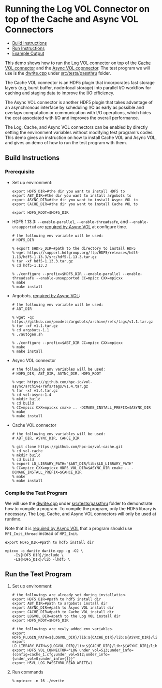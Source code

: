 # Running the Log VOL Connector on top of the Cache and Async VOL Connectors
* [Build Instructions](#build-instructions)
* [Run Instructions](#run-instructions)
* [Example Output](#example-output)

This demo shows how to run the Log VOL connector on top of the [Cache VOL connector](https://github.com/hpc-io/vol-cache) and the [Async VOL copnnector](https://github.com/hpc-io/vol-async). The test program we will use is the [dwrite.cpp](../tests/passthru/dwrite.cpp) under [src/tests/passthru](../tests/passthru) folder.

The Cache VOL connector is an HDF5 plugin that incorporates fast storage layers (e.g, burst buffer, node-local storage) into parallel I/O workflow for caching and staging data to improve the I/O efficiency.

The Async VOL connector is another HDF5 plugin that takes advantage of an asynchronous interface by scheduling I/O as early as possible and overlaps computation or communication with I/O operations, which hides the cost associated with I/O and improves the overall performance.

The Log, Cache, and Async VOL connectors can be enabled by directly setting the environment variables without modifying test program's codes. This demo gives an instruction on how to install Cache VOL and Async VOL, and gives an demo of how to run the test program with them.

## Build Instructions
### Prerequisite
+ Set up environment:

    ```shell
    export HDF5_DIR=#the dir you want to install HDF5 to
    export ABT_DIR=#the dir you want to install argobots to
    export ASYNC_DIR=#the dir you want to install Async VOL to
    export CACHE_DIR=#the dir you want to install Cache VOL to
 
    export HDF5_ROOT=$HDF5_DIR
    ```

+ HDF5 1.13.3: `--enable-parallel`, `--enable-threadsafe`, and `--enable-unsupported` are [required by Async VOL](https://hdf5-vol-async.readthedocs.io/en/latest/gettingstarted.html#build-async-i-o-vol) at configure time.

    ```shell
    # the following env variable will be used:
    # HDF5_DIR

    % export $HDF5_DIR=#path to the directory to install HDF5
    % wget https://support.hdfgroup.org/ftp/HDF5/releases/hdf5-1.13/hdf5-1.13.3/src/hdf5-1.13.3.tar.gz
    % tar -xf hdf5-1.13.3.tar.gz
    % cd hdf5-1.13.3
    
    % ./configure --prefix=$HDF5_DIR --enable-parallel --enable-threadsafe --enable-unsupported CC=mpicc CXX=mpicxx
    % make
    % make install
    ```

+ Argobots, [required by Async VOL](https://hdf5-vol-async.readthedocs.io/en/latest/gettingstarted.html#build-async-i-o-vol):

    ```shell
    # the following env variable will be used:
    # ABT_DIR

    % wget -qc https://github.com/pmodels/argobots/archive/refs/tags/v1.1.tar.gz
    % tar -xf v1.1.tar.gz
    % cd argobots-1.1
    % ./autogen.sh

    % ./configure --prefix=$ABT_DIR CC=mpicc CXX=mpicxx
    % make
    % make install
    ```

+ Async VOL connector

    ```shell
    # the following env variables will be used:
    # HDF5_DIR, ABT_DIR, ASYNC_DIR, HDF5_ROOT

    % wget https://github.com/hpc-io/vol-async/archive/refs/tags/v1.4.tar.gz
    % tar -xf v1.4.tar.gz
    % cd vol-async-1.4
    % mkdir build
    % cd build
    % CC=mpicc CXX=mpicxx cmake .. -DCMAKE_INSTALL_PREFIX=$ASYNC_DIR
    % make
    % make install
    ```

+ Cache VOL connector

    ```shell
    # the following env variables will be used:
    # ABT_DIR, ASYNC_DIR, CAHCE_DIR

    % git clone https://github.com/hpc-io/vol-cache.git
    % cd vol-cache
    % mkdir build
    % cd build
    % export LD_LIBRARY_PATH="$ABT_DIR/lib:$LD_LIBRARY_PATH"
    % CC=mpicc CXX=mpicxx HDF5_VOL_DIR=$ASYNC_DIR cmake .. -DCMAKE_INSTALL_PREFIX=$CAHCE_DIR
    % make
    % make install
    ```
 

### Compile the Test Program
We will use the [dwrite.cpp](../tests/passthru/dwrite.cpp) under [src/tests/passthru](../tests/passthru) folder to demonstrate how to compile a program. To compile the program, only the HDF5 library is necessary. The Log, Cache, and Async VOL connectors will only be used at runtime. 

Note that it is [required by Async VOL](https://hdf5-vol-async.readthedocs.io/en/latest/gettingstarted.html#explicit-mode) that a program should use `MPI_Init_thread` instead of `MPI_Init`.

```shell
export HDF5_DIR=#path to hdf5 install dir

mpicxx -o dwrite dwrite.cpp -g -O2 \
    -I${HDF5_DIR}/include \
    -L${HDF5_DIR}/lib -lhdf5 \
```

## Run the Test Program
1. Set up environment:

    ```shell
    # the followings are already set during installation.
    export HDF5_DIR=#path to hdf5 install dir
    export ABT_DIR=#path to argobots install dir
    export ASYNC_DIR=#path to Async VOL install dir
    export CACHE_DIR=#path to Cache VOL install dir
    export LOGVOL_DIR=#path to the Log VOL install dir
    export HDF5_ROOT=$HDF5_DIR

    # the followings are newly added env variables.
    export HDF5_PLUGIN_PATH=${LOGVOL_DIR}/lib:${CACHE_DIR}/lib:${ASYNC_DIR}/lib
    export LD_LIBRARY_PATH=${LOGVOL_DIR}/lib:${CACHE_DIR}/lib:${ASYNC_DIR}/lib:${ABT_DIR}/lib:${HDF5_DIR}/lib:${LD_LIBRARY_PATH}
    export HDF5_VOL_CONNECTOR="LOG under_vol=513;under_info={config=cache_1.cfg;under_vol=512;under_info={under_vol=0;under_info={}}}"
    export H5VL_LOG_PASSTHRU_READ_WRITE=1
    ```


1. Run commands
    ```shell
    % mpiexec -n 16 ./dwrite
    ```